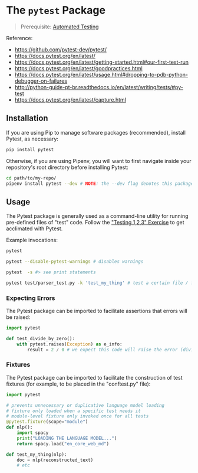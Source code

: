 # The `pytest` Package

> Prerequisite: [Automated Testing](/notes/software/testing.md)

Reference:

  + https://github.com/pytest-dev/pytest/
  + https://docs.pytest.org/en/latest/
  + https://docs.pytest.org/en/latest/getting-started.html#our-first-test-run
  + https://docs.pytest.org/en/latest/goodpractices.html
  + https://docs.pytest.org/en/latest/usage.html#dropping-to-pdb-python-debugger-on-failures
  + http://python-guide-pt-br.readthedocs.io/en/latest/writing/tests/#py-test
  + https://docs.pytest.org/en/latest/capture.html

## Installation

If you are using Pip to manage software packages (recommended), install Pytest, as necessary:

```sh
pip install pytest
```

Otherwise, if you are using Pipenv, you will want to first navigate inside your repository's root directory before installing Pytest:

```sh
cd path/to/my-repo/
pipenv install pytest --dev # NOTE: the --dev flag denotes this package will be used in development only
```

## Usage

The Pytest package is generally used as a command-line utility for running pre-defined files of "test" code. Follow the ["Testing 1,2,3" Exercise](/exercises/testing-123/README.md) to get acclimated with Pytest.


Example invocations:

```sh
pytest

pytest --disable-pytest-warnings # disables warnings

pytest  -s #> see print statements

pytest test/parser_test.py -k 'test_my_thing' # test a certain file / function
```

### Expecting Errors

The Pytest package can be imported to facilitate assertions that errors will be raised:

```py
import pytest

def test_divide_by_zero():
    with pytest.raises(Exception) as e_info:
        result = 2 / 0 # we expect this code will raise the error (division by zero)
```

### Fixtures

The Pytest package can be imported to facilitate the construction of test fixtures (for example, to be placed in the "conftest.py" file):

```py
import pytest

# prevents unnecessary or duplicative language model loading
# fixture only loaded when a specific test needs it
# module-level fixture only invoked once for all tests
@pytest.fixture(scope="module")
def nlp():
    import spacy
    print("LOADING THE LANGUAGE MODEL...")
    return spacy.load("en_core_web_md")

def test_my_thing(nlp):
    doc = nlp(reconstructed_text)
    # etc
```
